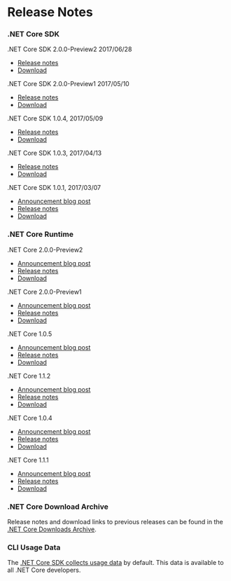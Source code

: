 # Release Notes

### .NET Core SDK

.NET Core SDK 2.0.0-Preview2 2017/06/28

* [Release notes](2.0/2.0.0-preview2.md)
* [Download](https://github.com/dotnet/core/blob/master/release-notes/download-archives/2.0.0-preview2-download.md)

.NET Core SDK 2.0.0-Preview1 2017/05/10

* [Release notes](2.0/2.0.0-preview1.md)
* [Download](https://github.com/dotnet/core/blob/master/release-notes/download-archives/2.0.0-preview1-download.md)

.NET Core SDK 1.0.4, 2017/05/09

* [Release notes](1.0/1.0.4-sdk.md)
* [Download](https://github.com/dotnet/core/blob/master/release-notes/download-archives/1.0.4-sdk-download.md)

.NET Core SDK 1.0.3, 2017/04/13

* [Release notes](https://github.com/dotnet/cli/releases/tag/v1.0.3)
* [Download](https://github.com/dotnet/core/blob/master/release-notes/download-archives/1.0.3-sdk-download.md)

.NET Core SDK 1.0.1, 2017/03/07

* [Announcement blog post](https://blogs.msdn.microsoft.com/dotnet/2017/03/07/announcing-net-core-tools-1-0/)
* [Release notes](1.0/1.0.1-sdk-release-notes.md)
* [Download](https://github.com/dotnet/core/blob/master/release-notes/download-archives/1.0.4-download.md)

### .NET Core Runtime

.NET Core 2.0.0-Preview2

* [Announcement blog post](https://blogs.msdn.microsoft.com/dotnet/2017/06/28/announcing-net-core-2-0-preview-2/)
* [Release notes](2.0/2.0.0-preview2.md)
* [Download](https://github.com/dotnet/core/blob/master/release-notes/download-archives/2.0.0-preview2-download.md)

.NET Core 2.0.0-Preview1

* [Announcement blog post](https://blogs.msdn.microsoft.com/dotnet/2017/05/10/announcing-net-core-2-0-preview-1/)
* [Release notes](2.0/2.0.0-preview1.md)
* [Download](https://github.com/dotnet/core/blob/master/release-notes/download-archives/2.0.0-preview1-download.md)

.NET Core 1.0.5

* [Announcement blog post](https://blogs.msdn.microsoft.com/dotnet/)
* [Release notes](1.0/1.0.5.md)
* [Download](https://github.com/dotnet/core/blob/master/release-notes/download-archives/1.0.5-download.md)

.NET Core 1.1.2

* [Announcement blog post](https://blogs.msdn.microsoft.com/dotnet/)
* [Release notes](1.1/1.1.2.md)
* [Download](https://github.com/dotnet/core/blob/master/release-notes/download-archives/1.1.2-download.md)

.NET Core 1.0.4

* [Announcement blog post](https://blogs.msdn.microsoft.com/dotnet/2017/03/07/announcing-net-core-tools-1-0/)
* [Release notes](1.0/1.0.4.md)
* [Download](https://github.com/dotnet/core/blob/master/release-notes/download-archives/1.0.4-download.md)

.NET Core 1.1.1

* [Announcement blog post](https://blogs.msdn.microsoft.com/dotnet/2017/03/07/announcing-net-core-tools-1-0/)
* [Release notes](1.1/1.1.1.md)
* [Download](https://github.com/dotnet/core/blob/master/release-notes/download-archives/1.1.1-download.md)

### .NET Core Download Archive

Release notes and download links to previous releases can be found in the [.NET Core Downloads Archive](download-archive.md).

### CLI Usage Data

The [.NET Core SDK collects usage data](cli-usage-data.md) by default. This data is available to all .NET Core developers.
